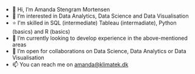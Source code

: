 - 👋 Hi, I’m Amanda Stengram Mortensen
- 👀 I’m interested in Data Analytics, Data Science and Data Visualisation
- ⭐️ I'm skilled in SQL (intermediate) Tableau (intermadiate), Python (basics) and R (basics)
- 🌱 I’m currently looking to develop experience in the above-mentioned areas 
- 💞️ I’m open for collaborations on Data Science, Data Analytics or Data Visualisation
- 📫 You can reach me on amanda@klimatek.dk

<!---
AmandaMortensen/AmandaMortensen is a ✨ special ✨ repository because its `README.md` (this file) appears on your GitHub profile.
You can click the Preview link to take a look at your changes.
--->
